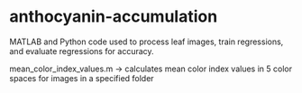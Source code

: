 # anthocyanin-accumulation
MATLAB and Python code used to process leaf images, train regressions, and evaluate regressions for accuracy.

mean_color_index_values.m -> calculates mean color index values in 5 color spaces for images in a specified folder
